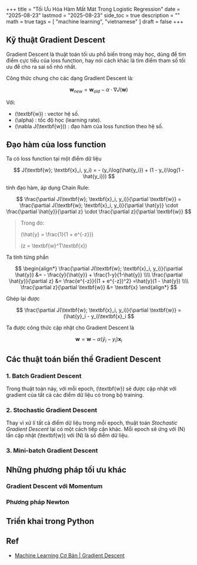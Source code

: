 +++
title = "Tối Ưu Hóa Hàm Mất Mát Trong Logistic Regression"
date = "2025-08-23"
lastmod = "2025-08-23"
side_toc = true
description = ""
math = true
tags = [
    "machine learning",
    "vietnamese"
]
draft = false
+++


## Kỹ thuật Gradient Descent

Gradient Descent là thuật toán tối ưu phổ biến trong máy học, dùng để tìm
điểm cực tiểu của loss function, hay nói cách khác là tìm điểm tham số tối ưu
để cho ra sai số nhỏ nhất.

Công thức chung cho các dạng Gradient Descent là:

$$
  \textbf{w}_{new} = \textbf{w}_{old} - \alpha \cdot \nabla J(\textbf{w})
$$

Với: 
- \(\textbf{w}\) : vector hệ số.
- \(\alpha\) : tốc độ học (learning rate).
- \(\nabla J(\textbf{w})\) : đạo hàm của loss function theo hệ số.

## Đạo hàm của loss function

Ta có loss function tại một điểm dữ liệu

$$
   J(\textbf{w}; \textbf{x}_i, y_i) = - (y_i\log(\hat{y_i}) + (1 - y_i)\log(1 - \hat{y_i}))
$$

tính đạo hàm, áp dụng Chain Rule:

$$
\frac{\partial J(\textbf{w}; \textbf{x}_i, y_i)}{\partial \textbf{w}} = 
\frac{\partial J(\textbf{w}; \textbf{x}_i, y_i)}{\partial \hat{y}} 
\cdot \frac{\partial \hat{y}}{\partial z} 
\cdot \frac{\partial z}{\partial \textbf{w}}
$$

> Trong đó:
>
> \(\hat{y} = \frac{1}{1 + e^{-z}}\)
>
> \(z = \textbf{w}^T\textbf{x}\)

Ta tính từng phần

$$
\begin{align*}
\frac{\partial J(\textbf{w}; \textbf{x}_i, y_i)}{\partial \hat{y}} 
&= - \frac{y}{\hat{y}} + \frac{1-y}{1-\hat{y}} \\\\
\frac{\partial \hat{y}}{\partial z} &= \frac{e^{-z}}{(1 + e^{-z})^2} =\hat{y}(1 - \hat{y}) \\\\
\frac{\partial z}{\partial \textbf{w}} &= \textbf{x}
\end{align*}
$$

Ghép lại được

$$
\frac{\partial J(\textbf{w}; \textbf{x}_i, y_i)}{\partial \textbf{w}} = (\hat{y}_i - y_i)\textbf{x}_i
$$

Ta được công thức cập nhật cho Gradient Descent là

$$
  \textbf{w} = \textbf{w} - \alpha (\hat{y}_i - y_i)\textbf{x}_i
$$

## Các thuật toán biến thể Gradient Descent

### 1. Batch Gradient Descent

Trong thuật toán này, với mỗi epoch, \(\textbf{w}\) sẽ được cập nhật với gradient của tất
cả các điểm dữ liệu có trong bộ training.

### 2. Stochastic Gradient Descent

Thay vì xử lí tất cả điểm dữ liệu trong mỗi epoch, thuật toán *Stochastic Gradient Descent*
lại có một cách tiếp cận khác. Mỗi epoch sẽ ứng với \(N\) lần cập nhật \(\textbf{w}\) với \(N\)
là số điểm dữ liệu.

### 3. Mini-batch Gradient Descent

## Những phương pháp tối ưu khác

### Gradient Descent với Momentum

### Phương pháp Newton

## Triển khai trong Python

## Ref

- [Machine Learning Cơ Bản | Gradient Descent](https://machinelearningcoban.com/2017/01/16/gradientdescent2/)


